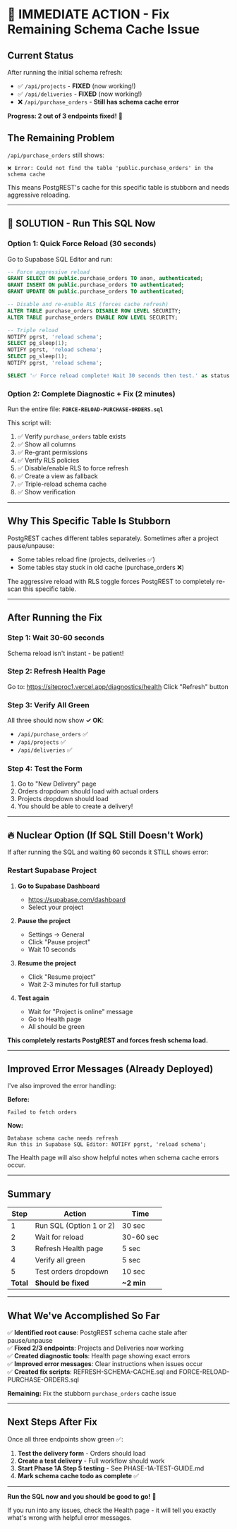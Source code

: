 # 🎯 IMMEDIATE ACTION - Fix Remaining Schema Cache Issue

## Current Status

After running the initial schema refresh:
- ✅ `/api/projects` - **FIXED** (now working!)
- ✅ `/api/deliveries` - **FIXED** (now working!)
- ❌ `/api/purchase_orders` - **Still has schema cache error**

**Progress: 2 out of 3 endpoints fixed!** 🎉

## The Remaining Problem

`/api/purchase_orders` still shows:
```
❌ Error: Could not find the table 'public.purchase_orders' in the schema cache
```

This means PostgREST's cache for this specific table is stubborn and needs aggressive reloading.

---

## 🚀 SOLUTION - Run This SQL Now

### Option 1: Quick Force Reload (30 seconds)

Go to Supabase SQL Editor and run:

```sql
-- Force aggressive reload
GRANT SELECT ON public.purchase_orders TO anon, authenticated;
GRANT INSERT ON public.purchase_orders TO authenticated;
GRANT UPDATE ON public.purchase_orders TO authenticated;

-- Disable and re-enable RLS (forces cache refresh)
ALTER TABLE purchase_orders DISABLE ROW LEVEL SECURITY;
ALTER TABLE purchase_orders ENABLE ROW LEVEL SECURITY;

-- Triple reload
NOTIFY pgrst, 'reload schema';
SELECT pg_sleep(1);
NOTIFY pgrst, 'reload schema';
SELECT pg_sleep(1);
NOTIFY pgrst, 'reload schema';

SELECT '✅ Force reload complete! Wait 30 seconds then test.' as status;
```

### Option 2: Complete Diagnostic + Fix (2 minutes)

Run the entire file: **`FORCE-RELOAD-PURCHASE-ORDERS.sql`**

This script will:
1. ✅ Verify `purchase_orders` table exists
2. ✅ Show all columns
3. ✅ Re-grant permissions
4. ✅ Verify RLS policies
5. ✅ Disable/enable RLS to force refresh
6. ✅ Create a view as fallback
7. ✅ Triple-reload schema cache
8. ✅ Show verification

---

## Why This Specific Table Is Stubborn

PostgREST caches different tables separately. Sometimes after a project pause/unpause:
- Some tables reload fine (projects, deliveries ✅)
- Some tables stay stuck in old cache (purchase_orders ❌)

The aggressive reload with RLS toggle forces PostgREST to completely re-scan this specific table.

---

## After Running the Fix

### Step 1: Wait 30-60 seconds
Schema reload isn't instant - be patient!

### Step 2: Refresh Health Page
Go to: https://siteproc1.vercel.app/diagnostics/health
Click "Refresh" button

### Step 3: Verify All Green
All three should now show **✓ OK**:
- `/api/purchase_orders` ✅
- `/api/projects` ✅
- `/api/deliveries` ✅

### Step 4: Test the Form
1. Go to "New Delivery" page
2. Orders dropdown should load with actual orders
3. Projects dropdown should load
4. You should be able to create a delivery!

---

## 🔥 Nuclear Option (If SQL Still Doesn't Work)

If after running the SQL and waiting 60 seconds it STILL shows error:

### Restart Supabase Project

1. **Go to Supabase Dashboard**
   - https://supabase.com/dashboard
   - Select your project

2. **Pause the project**
   - Settings → General
   - Click "Pause project"
   - Wait 10 seconds

3. **Resume the project**
   - Click "Resume project"
   - Wait 2-3 minutes for full startup

4. **Test again**
   - Wait for "Project is online" message
   - Go to Health page
   - All should be green

**This completely restarts PostgREST and forces fresh schema load.**

---

## Improved Error Messages (Already Deployed)

I've also improved the error handling:

**Before:**
```
Failed to fetch orders
```

**Now:**
```
Database schema cache needs refresh
Run this in Supabase SQL Editor: NOTIFY pgrst, 'reload schema';
```

The Health page will also show helpful notes when schema cache errors occur.

---

## Summary

| Step | Action | Time |
|------|--------|------|
| 1 | Run SQL (Option 1 or 2) | 30 sec |
| 2 | Wait for reload | 30-60 sec |
| 3 | Refresh Health page | 5 sec |
| 4 | Verify all green | 5 sec |
| 5 | Test orders dropdown | 10 sec |
| **Total** | **Should be fixed** | **~2 min** |

---

## What We've Accomplished So Far

✅ **Identified root cause**: PostgREST schema cache stale after pause/unpause  
✅ **Fixed 2/3 endpoints**: Projects and Deliveries now working  
✅ **Created diagnostic tools**: Health page showing exact errors  
✅ **Improved error messages**: Clear instructions when issues occur  
✅ **Created fix scripts**: REFRESH-SCHEMA-CACHE.sql and FORCE-RELOAD-PURCHASE-ORDERS.sql  

**Remaining:** Fix the stubborn `purchase_orders` cache issue

---

## Next Steps After Fix

Once all three endpoints show green ✅:

1. **Test the delivery form** - Orders should load
2. **Create a test delivery** - Full workflow should work
3. **Start Phase 1A Step 5 testing** - See PHASE-1A-TEST-GUIDE.md
4. **Mark schema cache todo as complete** ✅

---

**Run the SQL now and you should be good to go!** 🚀

If you run into any issues, check the Health page - it will tell you exactly what's wrong with helpful error messages.
